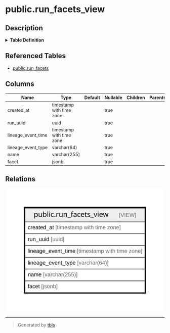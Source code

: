 # public.run_facets_view

## Description

<details>
<summary><strong>Table Definition</strong></summary>

```sql
CREATE VIEW run_facets_view AS (
 SELECT run_facets.created_at,
    run_facets.run_uuid,
    run_facets.lineage_event_time,
    run_facets.lineage_event_type,
    run_facets.name,
    run_facets.facet
   FROM run_facets
)
```

</details>

## Referenced Tables

- [public.run_facets](public.run_facets.md)

## Columns

| Name | Type | Default | Nullable | Children | Parents | Comment |
| ---- | ---- | ------- | -------- | -------- | ------- | ------- |
| created_at | timestamp with time zone |  | true |  |  |  |
| run_uuid | uuid |  | true |  |  |  |
| lineage_event_time | timestamp with time zone |  | true |  |  |  |
| lineage_event_type | varchar(64) |  | true |  |  |  |
| name | varchar(255) |  | true |  |  |  |
| facet | jsonb |  | true |  |  |  |

## Relations

![er](public.run_facets_view.svg)

---

> Generated by [tbls](https://github.com/k1LoW/tbls)
